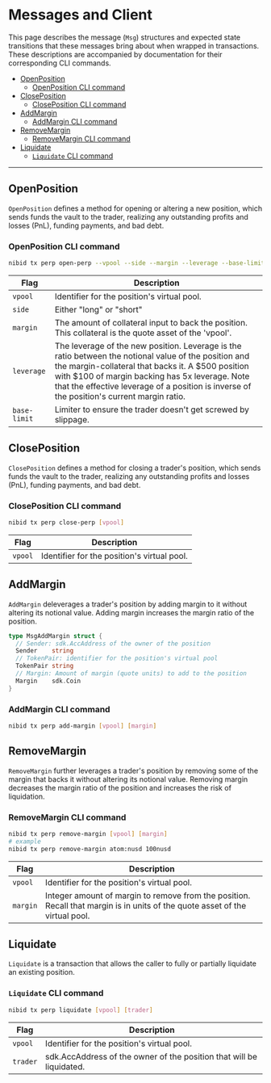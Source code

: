 # Messages and Client                    <!-- omit in toc -->

This page describes the message (`Msg`) structures and expected state transitions that these messages bring about when wrapped in transactions. These descriptions are accompanied by documentation for their corresponding CLI commands.

- [OpenPosition](#openposition)
  - [OpenPosition CLI command](#openposition-cli-command)
- [ClosePosition](#closeposition)
  - [ClosePosition CLI command](#closeposition-cli-command)
- [AddMargin](#addmargin)
  - [AddMargin CLI command](#addmargin-cli-command)
- [RemoveMargin](#removemargin)
  - [RemoveMargin CLI command](#removemargin-cli-command)
- [Liquidate](#liquidate)
  - [`Liquidate` CLI command](#liquidate-cli-command)

---

## OpenPosition

`OpenPosition` defines a method for opening or altering a new position, which sends funds the vault to the trader, realizing any outstanding profits and losses (PnL), funding payments, and bad debt.

### OpenPosition CLI command

```sh
nibid tx perp open-perp --vpool --side --margin --leverage --base-limit 
```

| Flag | Description |
| ---  | -------     |
| `vpool` | Identifier for the position's virtual pool.
| `side` |  Either "long" or "short" |
| `margin` | The amount of collateral input to back the position. This collateral is the quote asset of the 'vpool'. |
| `leverage` | The leverage of the new position. Leverage is the ratio between the notional value of the position and the margin-collateral that backs it. A \$500 position with \$100 of margin backing has 5x leverage. Note that the effective leverage of a position is inverse of the position's current margin ratio. |
| `base-limit` | Limiter to ensure the trader doesn't get screwed by slippage. |

## ClosePosition

`ClosePosition` defines a method for closing a trader's position, which sends funds the vault to the trader, realizing any outstanding profits and losses (PnL), funding payments, and bad debt.

### ClosePosition CLI command

```sh
nibid tx perp close-perp [vpool] 
```

| Flag | Description |
| ---  | -------     |
| `vpool` | Identifier for the position's virtual pool.

## AddMargin

`AddMargin` deleverages a trader's position by adding margin to it without altering its notional value. Adding margin increases the margin ratio of the position.

```go
type MsgAddMargin struct {
  // Sender: sdk.AccAddress of the owner of the position
  Sender    string   
  // TokenPair: identifier for the position's virtual pool
  TokenPair string   
  // Margin: Amount of margin (quote units) to add to the position
  Margin    sdk.Coin 
}
```

### AddMargin CLI command

```sh
nibid tx perp add-margin [vpool] [margin]
```

## RemoveMargin

`RemoveMargin` further leverages a trader's position by removing some of the margin that backs it without altering its notional value. Removing margin decreases the margin ratio of the position and increases the risk of liquidation.

### RemoveMargin CLI command

```sh
nibid tx perp remove-margin [vpool] [margin]
# example
nibid tx perp remove-margin atom:nusd 100nusd
```

| Flag | Description |
| ---  | -------     |
| `vpool` | Identifier for the position's virtual pool.
| `margin` | Integer amount of margin to remove from the position. Recall that margin is in units of the quote asset of the virtual pool.  |

## Liquidate

`Liquidate` is a transaction that allows the caller to fully or partially liquidate an existing position.

### `Liquidate` CLI command

```sh
nibid tx perp liquidate [vpool] [trader]
```

| Flag | Description |
| ---  | -------     |
| `vpool` | Identifier for the position's virtual pool.
| `trader` | sdk.AccAddress of the owner of the position that will be liquidated. |
